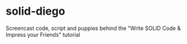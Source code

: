 # solid-diego
Screencast code, script and puppies behind the "Write SOLID Code &amp; Impress your Friends" tutorial
